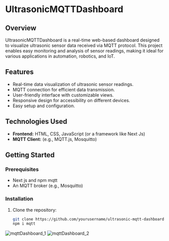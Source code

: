 # UltrasonicMQTTDashboard

## Overview

UltrasonicMQTTDashboard is a real-time web-based dashboard designed to visualize ultrasonic sensor data received via MQTT protocol. This project enables easy monitoring and analysis of sensor readings, making it ideal for various applications in automation, robotics, and IoT.

## Features

- Real-time data visualization of ultrasonic sensor readings.
- MQTT connection for efficient data transmission.
- User-friendly interface with customizable views.
- Responsive design for accessibility on different devices.
- Easy setup and configuration.

## Technologies Used

- **Frontend:** HTML, CSS, JavaScript (or a framework like Next Js)
- **MQTT Client:** (e.g., MQTT.js, Mosquitto)


## Getting Started

### Prerequisites

- Next js and npm mqtt
- An MQTT broker (e.g., Mosquitto)

### Installation

1. Clone the repository:
   ```bash
   git clone https://github.com/yourusername/ultrasonic-mqtt-dashboard.git
   npm i mqtt
   
![mqttDashboard_1](https://github.com/user-attachments/assets/483b17b6-de35-42b2-b7e2-13d3e15304c0)
![mqttDashboard_2](https://github.com/user-attachments/assets/428f2120-dd03-42f4-a066-b07ab08983ac)


